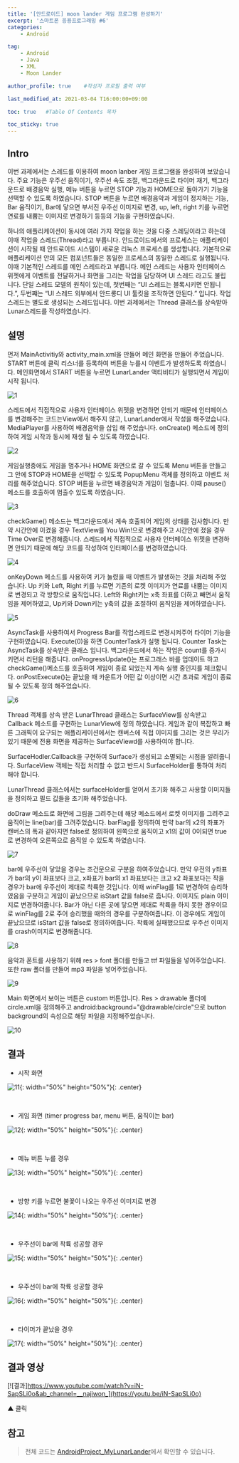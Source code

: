 ```yaml
---
title: '[안드로이드] moon lander 게임 프로그램 완성하기' 
excerpt: '스마트폰 응용프로그래밍 #6'
categories:
    - Android

tag:
    - Android
    - Java
    - XML
    - Moon Lander

author_profile: true    #작성자 프로필 출력 여부

last_modified_at: 2021-03-04 T16:00:00+09:00

toc: true   #Table Of Contents 목차 

toc_sticky: true
---
```


## Intro
이번 과제에서는 스레드를 이용하여 moon lanber 게임 프로그램을 완성하여 보았습니다. 주요 기능은 우주선 움직이기, 우주선 속도 조절, 백그라운드로 타이머 재기, 백그라운드로 배경음악 실행, 메뉴 버튼을 누르면 STOP 기능과 HOME으로 돌아가기 기능을 선택할 수 있도록 하였습니다. STOP 버튼을 누르면 배경음악과 게임이 정지하는 기능, Bar 움직이기, Bar에 닿으면 부서진 우주선 이미지로 변경, up, left, right 키를 누르면 연료를 내뿜는 이미지로 변경하기 등등의 기능을 구현하였습니다.

하나의 애플리케이션이 동시에 여러 가지 작업을 하는 것을 다중 스레딩이라고 하는데 이때 작업을 스레드(Thread)라고 부릅니다. 안드로이드에서의 프로세스는 애플리케이션이 시작될 때 안드로이드 시스템이 새로운 리눅스 프로세스를 생성합니다. 기본적으로 애플리케이션 안의 모든 컴포넌트들은 동일한 프로세스의 동일한 스레드로 실행됩니다. 이때 기본적인 스레드를 메인 스레드라고 부릅니다. 메인 스레드는 사용자 인터페이스 위젯에게 이벤트를 전달하거나 화면을 그리는 작업을 담당하며 UI 스레드 라고도 불립니다. 단일 스레드 모델의 원칙이 있는데, 첫번째는 “UI 스레드는 블록시키면 안됩니다.”, 두번쨰는 “UI 스레드 외부에서 안드롱디 UI 툴킷을 조작하면 안된다.” 입니다. 
작업 스레드는 별도로 생성되는 스레드입니다. 이번 과제에서는 Thread 클래스를 상속받아 Lunar스레드를 작성하였습니다. 

## 설명

먼저 MainActivitiy와 activity_main.xml을 만들어 메인 화면을 만들어 주었습니다. START 버튼에 클릭 리스너를 등록하여 버튼을 누를시 이벤트가 발생하도록 하였습니다. 메인화면에서 START 버튼을 누르면 LunarLander 액티비티가 실행되면서 게임이 시작 됩니다.

![1](https://user-images.githubusercontent.com/47733530/109924381-8c784c00-7d03-11eb-88f8-678e0fd4d70a.png)

스레드에서 직접적으로 사용자 인터페이스 위젯을 변경하면 안되기 때문에 인터페이스를 변경해주는 코드는View에서 해주지 않고, LunarLander에서 작성을 해주었습니다. MediaPlayer를 사용하여 배경음악을 삽입 해 주었습니다. onCreate() 메소드에 정의하여 게임 시작과 동시에 재생 될 수 있도록 하였습니다.

![2](https://user-images.githubusercontent.com/47733530/109924389-8e420f80-7d03-11eb-83be-3765d5efa801.png)

게임실행중에도 게임을 멈추거나 HOME 화면으로 갈 수 있도록 Menu
버튼을 만들고 그 안에 STOP과 HOME을 선택할 수 있도록 PopupMenu
객체를 정의하고 이벤트 처리를 해주었습니다. STOP 버튼을 누르면 배경음악과
게임이 멈춥니다. 이때 pause()메소드를 호출하여 멈출수 있도록 하였습니다.

![3](https://user-images.githubusercontent.com/47733530/109924392-8edaa600-7d03-11eb-99ad-1b9646689937.png)

checkGame() 메소드는 백그라운드에서 계속 호출되어 게임의 상태를 검사합니다. 만약 시간안에 이겼을 경우 TextView를 You Win!으로 변경해주고 시간안에 졌을 경우 Time Over로 변경해줍니다. 스레드에서 직접적으로 사용자 인터페이스 위젯을 변경하면 안되기 때문에 해당 코드를 작성하여 인터페이스를 변경하였습니다.

![4](https://user-images.githubusercontent.com/47733530/109924394-8f733c80-7d03-11eb-8140-9781243d86c4.png)

onKeyDown 메소드를 사용하여 키가 눌렸을 때 이벤트가 발생하는 것을 처리해 주었습니다. Up 키와 Left, Right 키를 누르면 기존의 로켓 이미지가 연료를 내뿜는 이미지로 변경되고 각 방향으로 움직입니다. Left와 Right키는 x축 좌표를 더하고 빼면서 움직임을 제어하였고, Up키와 Down키는 y축의 값을 조절하여 움직임을 제어하였습니다. 

![5](https://user-images.githubusercontent.com/47733530/109924396-900bd300-7d03-11eb-83bd-ddf8017344e7.png)

AsyncTask를 사용하여서 Progress Bar를 작업스레드로 변경시켜주어 타이머 기능을 구현하였습니다. Execute(0)을 하면 CounterTask가 실행 됩니다. Counter Task는 AsyncTask를 상속받은 클래스 입니다. 백그라운드에서 하는 작업은 count를 증가시키면서 리턴을 해줍니다. onProgressUpdate()는 프로그래스 바를 업데이트 하고 checkGame()메소드를 호출하여 게임이 종료 되었는지 계속 실행 중인지를 체크합니다. onPostExecute()는 끝났을 때 카운트가 어떤 값 이상이면 시간 초과로 게임이 종료 될 수 있도록 정의 해주었습니다. 

![6](https://user-images.githubusercontent.com/47733530/109924398-90a46980-7d03-11eb-9634-eff72a3d351f.png)

Thread 객체를 상속 받은 LunarThread 클래스는 SurfaceView를 상속받고 Callback 메소드를 구현하는 LunarView에 정의 하였습니다. 게임과 같이 복잡하고 빠른 그래픽이 요구되는 애플리케이션에서는 캔버스에 직접 이미지를 그리는 것은 무리가 있기 때문에 전용 화면을 제공하는 SurfaceViewd를 사용하여야 합니다. 

SurfaceHodler.Callback을 구현하여 Surface가 생성되고 소멸되는 시점을 알려줍니다. SurfaceView 객체는 직접 처리할 수 없고 반드시 SurfaceHolder를 통하여 처리해야 합니다. 

LunarThread 클래스에서는 surfaceHolder를 얻어서 초기화 해주고 사용할 이미지들을 정의하고 필드 값들을 초기화 해주었습니다. 

doDraw 메소드로 화면에 그림을 그려주는데 해당 메소드에서 로켓 이미지를 그려주고 움직이는 line(bar)를 그려주었습니다. barFlag를 정의하여 만약 bar의 x2의 좌표가 캔버스의 폭과 같아지면 false로 정의하여 왼쪽으로 움직이고 x1의 값이 0이되면 true로 변경하여 오른쪽으로 움직일 수 있도록 하였습니다. 

![7](https://user-images.githubusercontent.com/47733530/109924399-913d0000-7d03-11eb-9029-9347e595146a.png)

 bar에 우주선이 닿았을 경우는 조건문으로 구분을 하여주었습니다. 만약 우전의 y좌표가 bar의 y이 좌표보다 크고, x좌표가 bar의 x1 좌표보다는 크고 x2 좌표보다는 작을 경우가 bar에 우주선이 제대로 착륙한 것입니다. 이때 winFlag를 1로 변경하여 승리하였음을 구분하고 게임이 끝났으므로 isStart 값을 false로 줍니다. 이미지도 plain 이미지로 변경하여줍니다. Bar가 아닌 다른 곳에 닿으면 제대로 착륙을 하지 못한 경우이므로 winFlag를 2로 주어 승리했을 때와의 경우를 구분하여줍니다. 이 경우에도 게임이 끝났으므로 isStart 값을 false로 정의하여줍니다. 착륙에 실패했으므로 우주선 이미지를 crash이미지로 변경해줍니다.  

![8](https://user-images.githubusercontent.com/47733530/109924401-913d0000-7d03-11eb-81a7-ad5c9fe42f79.png)

음악과 폰트를 사용하기 위해 res > font 폴더를 만들고 ttf 파일들을 넣어주었습니다. 또한 raw 폴더를 만들어 mp3 파일을 넣어주었습니다.

![9](https://user-images.githubusercontent.com/47733530/109924402-91d59680-7d03-11eb-89cf-5ec13d0f0d1f.png)

Main 화면에서 보이는 버튼은 custom 버튼입니다.  Res > drawable 폴더에 circle.xml을 정의해주고 android:background="@drawable/circle"으로 button background의 속성으로 해당 파일을 지정해주었습니다.   

![10](https://user-images.githubusercontent.com/47733530/109924405-926e2d00-7d03-11eb-86ef-174696a1b282.png)

## 결과

- 시작 화면

![11](https://user-images.githubusercontent.com/47733530/109924407-926e2d00-7d03-11eb-929c-c5fe285a7560.png){: width="50%" height="50%"}{: .center}

<br>

- 게임 화면 (timer progress bar, menu 버튼, 움직이는 bar)

![12](https://user-images.githubusercontent.com/47733530/109924408-9306c380-7d03-11eb-9fab-78d404576d7f.png){: width="50%" height="50%"}{: .center}

<br>

- 메뉴 버튼 누를 경우

![13](https://user-images.githubusercontent.com/47733530/109924411-9306c380-7d03-11eb-89b8-540c21d74267.png){: width="50%" height="50%"}{: .center}

<br>

- 방향 키를 누르면 불꽃이 나오는 우주선 이미지로 변경

![14](https://user-images.githubusercontent.com/47733530/109924412-939f5a00-7d03-11eb-98cb-44fd7bf2dde2.png){: width="50%" height="50%"}{: .center}

<br>

- 우주선이 bar에 착륙 성공할 경우

![15](https://user-images.githubusercontent.com/47733530/109924414-939f5a00-7d03-11eb-9b9a-7ac339fa598a.png){: width="50%" height="50%"}{: .center}

<br>

- 우주선이 bar에 착륙 성공할 경우

![16](https://user-images.githubusercontent.com/47733530/109924416-9437f080-7d03-11eb-8160-bde23f28aae6.png){: width="50%" height="50%"}{: .center}

<br>

- 타이머가 끝났을 경우 
 
![17](https://user-images.githubusercontent.com/47733530/109924417-9437f080-7d03-11eb-9034-05b5a1b02438.png){: width="50%" height="50%"}{: .center}

## 결과 영상

[![결과]https://www.youtube.com/watch?v=iN-SapSLi0o&ab_channel=__najiwon_](https://youtu.be/iN-SapSLi0o)

▲ 클릭

## 참고

> 전체 코드는 [AndroidProject_MyLunarLander](https://github.com/Hyeonjiwon/AndroidProject_MyLunarLander)에서 확인할 수 있습니다.